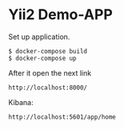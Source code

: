 # Yii2 Demo-APP

Set up application.

```
$ docker-compose build
$ docker-compose up
```
After it open the next link
```
http://localhost:8000/
```
Kibana:
```
http://localhost:5601/app/home
```

